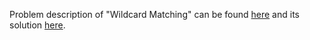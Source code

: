 Problem description of "Wildcard Matching" can be found [here](https://leetcode.com/problems/wildcard-matching/) and its solution [here]().